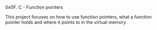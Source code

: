 0x0F. C - Function pointers

This project focuses on how to use function pointers, what a function pointer holds and where it points to in the virtual memory
